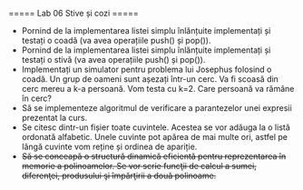 ===== Lab 06 Stive și cozi =====

  - Pornind de la implementarea listei simplu înlănțuite implementați și testați o coadă (va avea operațiile push() și pop()).
  - Pornind de la implementarea listei simplu înlănțuite implementați și testați o stivă (va avea operațiile push() și pop()).
  - Implementați un simulator pentru problema lui Josephus folosind o coadă. Un grup de oameni sunt așezați într-un cerc. Va fi scoasă din cerc mereu a k-a persoană. Vom testa cu k=2. Care persoană va rămâne în cerc?
  - Să se implementeze algoritmul de verificare a parantezelor unei expresii prezentat la curs.
  - Se citesc dintr-un fișier toate cuvintele. Acestea se vor adăuga la o listă ordonată alfabetic. Unele cuvinte pot apărea de mai multe ori, astfel pe lângă cuvinte vom reține și ordinea de apariție.
  - <del> Să se conceapă o structură dinamică eficientă pentru reprezentarea în memorie a polinoamelor. Se vor scrie funcţii de calcul a sumei, diferenţei, produsului şi împărţirii a două polinoame.</del>